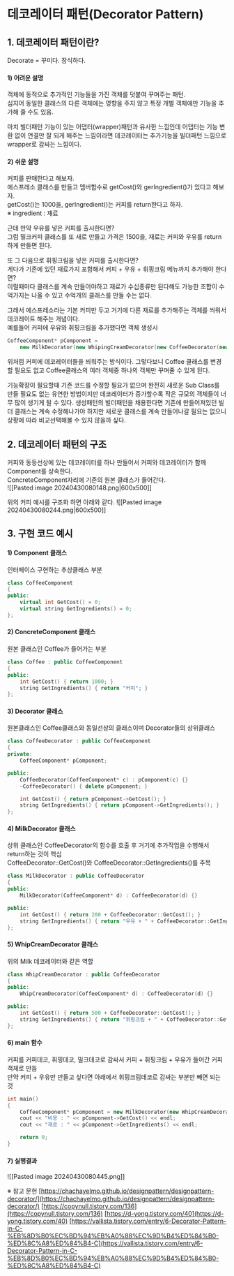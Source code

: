 # 데코레이터 패턴(Decorator Pattern)

## 1. 데코레이터 패턴이란?

Decorate = 꾸미다. 장식하다.

#### 1) 어려운 설명
객체에 동적으로 추가적인 기능들을 가진 객체를 덧붙여 꾸며주는 패턴.  
심지어 동일한 클래스의 다른 객체에는 영향을 주지 않고 특정 개별 객체에만 기능을 추가해 줄 수도 있음.

마치 빌더패턴 기능이 있는 어댑터(wrapper)패턴과 유사한 느낌인데 어댑터는 기능 변환 없이 연결만 잘 되게 해주는 느낌이라면 데코레이터는 추가기능을 빌더패턴 느낌으로 wrapper로 감싸는 느낌이다.

#### 2) 쉬운 설명
커피를 판매한다고 해보자.  
에스프레소 클래스를 만들고 멤버함수로 getCost()와 gerIngredient()가 있다고 해보자.  
getCost()는 1000을, gerIngredient()는 커피를 return한다고 하자.  
※ ingredient : 재료

근데 만약 우유를 넣은 커피를 출시한다면?  
그럼 밀크커피 클래스를 또 새로 만들고 가격은 1500을, 재료는 커피와 우유를 return하게 만들면 된다.

또 그 다음으로 휘핑크림을 넣은 커피를 출시한다면?  
게다가 기존에 있던 재료가지 포함해서 커피 + 우유 + 휘핑크림 메뉴까지 추가해야 한다면?  
이럴때마다 클래스를 계속 만들어야하고 재료가 수십종류만 된다해도 가능한 조합이 수억가지는 나올 수 있고 수억개의 클래스를 만들 수는 없다.

그래서 에스프레소라는 기본 커피만 두고 거기에 다른 재료를 추가해주는 객체를 씌워서 데코레이트 해주는 개념이다.  
예를들어 커피에 우유와 휘핑크림을 추가했다면 객체 생성시
```C++
CoffeeComponent* pComponent = 
	new MilkDecorator(new WhipingCreamDecorator(new CoffeeDecorator(new Coffee())));
```
위처럼 커피에 데코레이터들을 씌워주는 방식이다.
그렇다보니 Coffee 클래스를 변경할 필요도 없고 Coffee클래스의 여러 객체중 하나의 객체만 꾸며줄 수 있게 된다.

기능확장이 필요할때 기존 코드를 수정할 필요가 없으며 완전히 새로운 Sub Class를 만들 필요도 없는 유연한 방법이지만 데코레이터가 증가할수록 작은 규모의 객체들이 너무 많이 생기게 될 수 있다.
생성패턴의 빌더패턴을 채용한다면 기존에 만들어져있던 빌더 클래스는 계속 수정해나가야 하지만 새로운 클래스를 계속 만들어나갈 필요는 없으니 상황에 따라 비교선택해볼 수 있지 않을까 싶다.


## 2. 데코레이터 패턴의 구조

커피와 동등선상에 있는 데코레이터를 하나 만들어서 커피와 데코레이터가 함께 Component를 상속한다.  
ConcreteComponent자리에 기존의 원본 클래스가 들어간다.  
![[Pasted image 20240430080148.png|600x500]]

위의 커피 예시를 구조화 하면 아래와 같다.
![[Pasted image 20240430080244.png|600x500]]


## 3. 구현 코드 예시

#### 1) Component 클래스
인터페이스 구현하는 추상클래스 부분
```C++
class CoffeeComponent
{
public:
    virtual int GetCost() = 0;
    virtual string GetIngredients() = 0;
};
```

#### 2) ConcreteComponent 클래스
원본 클래스인 Coffee가 들어가는 부분
```C++
class Coffee : public CoffeeComponent
{
public:
    int GetCost() { return 1000; }
    string GetIngredients() { return "커피"; }
};
```

#### 3) Decorator 클래스
원본클래스인 Coffee클래스와 동일선상의 클래스이며 Decorator들의 상위클래스
```C++
class CoffeeDecorator : public CoffeeComponent
{
private:
    CoffeeComponent* pComponent;

public:
    CoffeeDecorator(CoffeeComponent* c) : pComponent(c) {}
    ~CoffeeDecorator() { delete pComponent; }

    int GetCost() { return pComponent->GetCost(); }
    string GetIngredients() { return pComponent->GetIngredients(); }
};
```

#### 4) MilkDecorator 클래스
상위 클래스인 CoffeeDecorator의 함수를 호출 후 거기에 추가작업을 수행해서 return하는 것이 핵심  
CoffeeDecorator::GetCost()와 CoffeeDecorator::GetIngredients()를 주목
```C++
class MilkDecorator : public CoffeeDecorator
{
public:
    MilkDecorator(CoffeeComponent* d) : CoffeeDecorator(d) {}

public:
    int GetCost() { return 200 + CoffeeDecorator::GetCost(); }
    string GetIngredients() { return "우유 + " + CoffeeDecorator::GetIngredients(); }
};
```

#### 5) WhipCreamDecorator 클래스
위의 Milk 데코레이터와 같은 역할
```C++
class WhipCreamDecorator : public CoffeeDecorator
{
public:
    WhipCreamDecorator(CoffeeComponent* d) : CoffeeDecorator(d) {}

public:
    int GetCost() { return 500 + CoffeeDecorator::GetCost(); }
    string GetIngredients() { return "휘핑크림 + " + CoffeeDecorator::GetIngredients(); }
};
```

#### 6) main 함수
커피를 커피데코, 휘핑데코, 밀크데코로 감싸서 커피 + 휘핑크림 + 우유가 들어간 커피객체로 만듬  
만약 커피 + 우유만 만들고 싶다면 아래에서 휘핑크림데코로 감싸는 부분만 빼면 되는 것
```C++
int main()
{
    CoffeeComponent* pComponent = new MilkDecorator(new WhipCreamDecorator(new CoffeeDecorator(new Coffee())));
    cout << "비용 : " << pComponent->GetCost() << endl;
    cout << "재료 : " << pComponent->GetIngredients() << endl;

    return 0;
}
```

#### 7) 실행결과
![[Pasted image 20240430080445.png]]






※ 참고 문헌
[https://chachayelmo.github.io/designpattern/designpattern-decorator/](https://chachayelmo.github.io/designpattern/designpattern-decorator/)
[https://copynull.tistory.com/136](https://copynull.tistory.com/136)
[https://d-yong.tistory.com/40](https://d-yong.tistory.com/40)
[https://vallista.tistory.com/entry/6-Decorator-Pattern-in-C-%EB%8D%B0%EC%BD%94%EB%A0%88%EC%9D%B4%ED%84%B0-%ED%8C%A8%ED%84%B4-C](https://vallista.tistory.com/entry/6-Decorator-Pattern-in-C-%EB%8D%B0%EC%BD%94%EB%A0%88%EC%9D%B4%ED%84%B0-%ED%8C%A8%ED%84%B4-C)